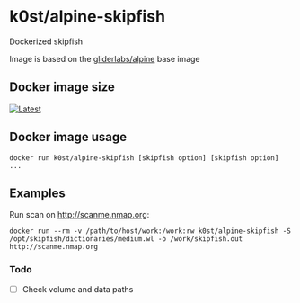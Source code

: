 # k0st/alpine-skipfish

Dockerized skipfish

Image is based on the [gliderlabs/alpine](https://registry.hub.docker.com/u/gliderlabs/alpine/) base image

## Docker image size

[![Latest](https://badge.imagelayers.io/k0st/alpine-skipfish.svg)](https://imagelayers.io/?images=k0st/alpine-skipfish:latest 'latest')

## Docker image usage

```
docker run k0st/alpine-skipfish [skipfish option] [skipfish option] ...
```

## Examples

Run scan on http://scanme.nmap.org:

```
docker run --rm -v /path/to/host/work:/work:rw k0st/alpine-skipfish -S /opt/skipfish/dictionaries/medium.wl -o /work/skipfish.out http://scanme.nmap.org
```


### Todo
- [ ] Check volume and data paths

